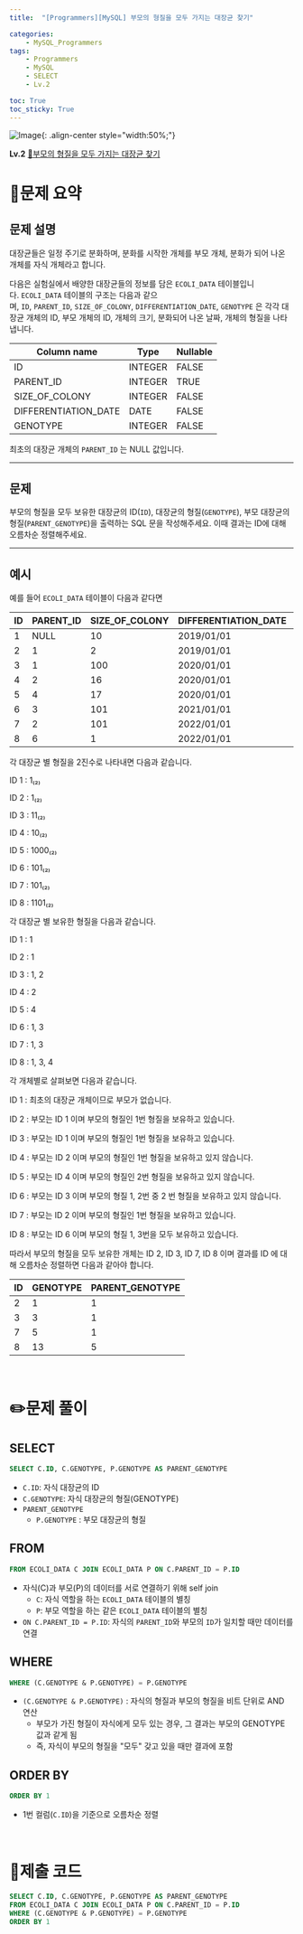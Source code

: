 ```yaml
---
title:  "[Programmers][MySQL] 부모의 형질을 모두 가지는 대장균 찾기"

categories: 
    - MySQL_Programmers
tags: 
    - Programmers
    - MySQL
    - SELECT
    - Lv.2

toc: True
toc_sticky: True
---
```

![Image](https://github.com/user-attachments/assets/61171657-416b-4bc4-a74a-f29ecd4b43b5){: .align-center style="width:50%;"}

**Lv.2**
[🔗부모의 형질을 모두 가지는 대장균 찾기](https://school.programmers.co.kr/learn/courses/30/lessons/301647)

# 📝문제 요약
## 문제 설명

대장균들은 일정 주기로 분화하며, 분화를 시작한 개체를 부모 개체, 분화가 되어 나온 개체를 자식 개체라고 합니다.

다음은 실험실에서 배양한 대장균들의 정보를 담은 `ECOLI_DATA` 테이블입니다. `ECOLI_DATA` 테이블의 구조는 다음과 같으며, `ID`, `PARENT_ID`, `SIZE_OF_COLONY`, `DIFFERENTIATION_DATE`, `GENOTYPE` 은 각각 대장균 개체의 ID, 부모 개체의 ID, 개체의 크기, 분화되어 나온 날짜, 개체의 형질을 나타냅니다.

| Column name | Type | Nullable |
| --- | --- | --- |
| ID | INTEGER | FALSE |
| PARENT_ID | INTEGER | TRUE |
| SIZE_OF_COLONY | INTEGER | FALSE |
| DIFFERENTIATION_DATE | DATE | FALSE |
| GENOTYPE | INTEGER | FALSE |

최초의 대장균 개체의 `PARENT_ID` 는 NULL 값입니다.

---

## 문제

부모의 형질을 모두 보유한 대장균의 ID(`ID`), 대장균의 형질(`GENOTYPE`), 부모 대장균의 형질(`PARENT_GENOTYPE`)을 출력하는 SQL 문을 작성해주세요. 이때 결과는 ID에 대해 오름차순 정렬해주세요.

---

## 예시

예를 들어 `ECOLI_DATA` 테이블이 다음과 같다면

| ID | PARENT_ID | SIZE_OF_COLONY | DIFFERENTIATION_DATE | GENOTYPE |
| --- | --- | --- | --- | --- |
| 1 | NULL | 10 | 2019/01/01 | 1 |
| 2 | 1 | 2 | 2019/01/01 | 1 |
| 3 | 1 | 100 | 2020/01/01 | 3 |
| 4 | 2 | 16 | 2020/01/01 | 2 |
| 5 | 4 | 17 | 2020/01/01 | 8 |
| 6 | 3 | 101 | 2021/01/01 | 5 |
| 7 | 2 | 101 | 2022/01/01 | 5 |
| 8 | 6 | 1 | 2022/01/01 | 13 |

각 대장균 별 형질을 2진수로 나타내면 다음과 같습니다.

ID 1 : 1₍₂₎

ID 2 : 1₍₂₎

ID 3 : 11₍₂₎

ID 4 : 10₍₂₎

ID 5 : 1000₍₂₎

ID 6 : 101₍₂₎

ID 7 : 101₍₂₎

ID 8 : 1101₍₂₎

각 대장균 별 보유한 형질을 다음과 같습니다.

ID 1 : 1

ID 2 : 1

ID 3 : 1, 2

ID 4 : 2

ID 5 : 4

ID 6 : 1, 3

ID 7 : 1, 3

ID 8 : 1, 3, 4

각 개체별로 살펴보면 다음과 같습니다.

ID 1 : 최초의 대장균 개체이므로 부모가 없습니다.

ID 2 : 부모는 ID 1 이며 부모의 형질인 1번 형질을 보유하고 있습니다.

ID 3 : 부모는 ID 1 이며 부모의 형질인 1번 형질을 보유하고 있습니다.

ID 4 : 부모는 ID 2 이며 부모의 형질인 1번 형질을 보유하고 있지 않습니다.

ID 5 : 부모는 ID 4 이며 부모의 형질인 2번 형질을 보유하고 있지 않습니다.

ID 6 : 부모는 ID 3 이며 부모의 형질 1, 2번 중 2 번 형질을 보유하고 있지 않습니다.

ID 7 : 부모는 ID 2 이며 부모의 형질인 1번 형질을 보유하고 있습니다.

ID 8 : 부모는 ID 6 이며 부모의 형질 1, 3번을 모두 보유하고 있습니다.

따라서 부모의 형질을 모두 보유한 개체는 ID 2, ID 3, ID 7, ID 8 이며 결과를 ID 에 대해 오름차순 정렬하면 다음과 같아야 합니다.

| ID | GENOTYPE | PARENT_GENOTYPE |
| --- | --- | --- |
| 2 | 1 | 1 |
| 3 | 3 | 1 |
| 7 | 5 | 1 |
| 8 | 13 | 5 |


<br>

# ✏️문제 풀이
## SELECT

```sql
SELECT C.ID, C.GENOTYPE, P.GENOTYPE AS PARENT_GENOTYPE
```

- `C.ID`: 자식 대장균의 ID
- `C.GENOTYPE`: 자식 대장균의 형질(GENOTYPE)
- `PARENT_GENOTYPE`
    - `P.GENOTYPE` : 부모 대장균의 형질

## FROM

```sql
FROM ECOLI_DATA C JOIN ECOLI_DATA P ON C.PARENT_ID = P.ID
```

- 자식(C)과 부모(P)의 데이터를 서로 연결하기 위해 self join
    - `C`: 자식 역할을 하는 `ECOLI_DATA` 테이블의 별칭
    - `P`: 부모 역할을 하는 같은 `ECOLI_DATA` 테이블의 별칭
- `ON C.PARENT_ID = P.ID`: 자식의 `PARENT_ID`와 부모의 `ID`가 일치할 때만 데이터를 연결

## WHERE

```sql
WHERE (C.GENOTYPE & P.GENOTYPE) = P.GENOTYPE
```

- `(C.GENOTYPE & P.GENOTYPE)` : 자식의 형질과 부모의 형질을 비트 단위로 AND 연산
    - 부모가 가진 형질이 자식에게 모두 있는 경우, 그 결과는 부모의 GENOTYPE 값과 같게 됨
    - 즉, 자식이 부모의 형질을 "모두" 갖고 있을 때만 결과에 포함

## ORDER BY

```sql
ORDER BY 1
```

- 1번 컬럼(`C.ID`)을 기준으로 오름차순 정렬

<br>

# 💯제출 코드
```sql
SELECT C.ID, C.GENOTYPE, P.GENOTYPE AS PARENT_GENOTYPE
FROM ECOLI_DATA C JOIN ECOLI_DATA P ON C.PARENT_ID = P.ID
WHERE (C.GENOTYPE & P.GENOTYPE) = P.GENOTYPE
ORDER BY 1
```
